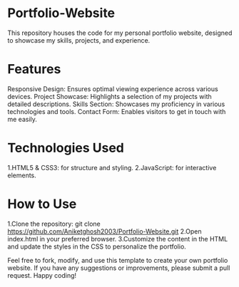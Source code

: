# Portfolio-Website
 This repository houses the code for my personal portfolio website, designed to showcase my skills, projects, and experience.

# Features
Responsive Design: Ensures optimal viewing experience across various devices.
Project Showcase: Highlights a selection of my projects with detailed descriptions.
Skills Section: Showcases my proficiency in various technologies and tools.
Contact Form: Enables visitors to get in touch with me easily.
# Technologies Used
1.HTML5 & CSS3: for structure and styling.
2.JavaScript: for interactive elements.
# How to Use
1.Clone the repository: git clone https://github.com/Aniketghosh2003/Portfolio-Website.git
2.Open index.html in your preferred browser.
3.Customize the content in the HTML and update the styles in the CSS to personalize the portfolio.

Feel free to fork, modify, and use this template to create your own portfolio website. If you have any suggestions or improvements, please submit a pull request. Happy coding!
